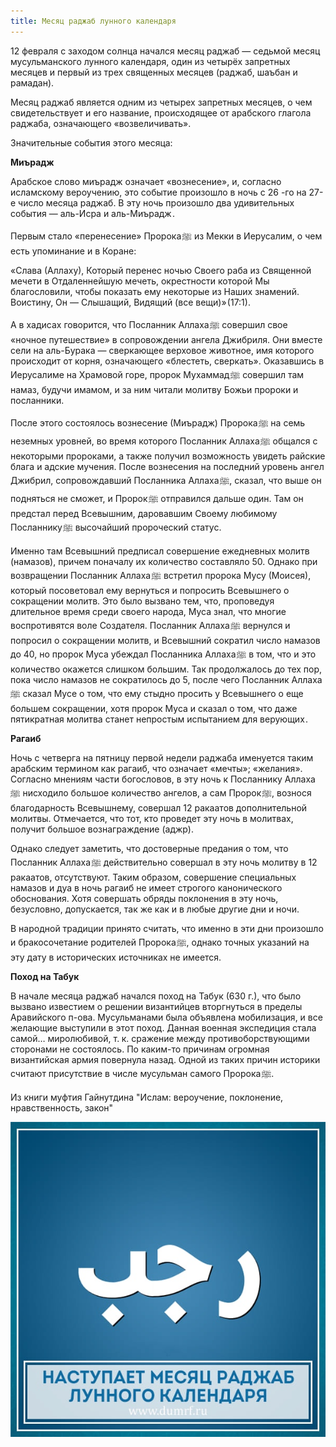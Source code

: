 ```yaml
---
title: Месяц раджаб лунного календаря
---
```


12 февраля с заходом солнца начался месяц раджаб — седьмой месяц мусульманского лунного календаря, один из четырёх запретных месяцев и первый из трех священных месяцев 
(раджаб, шаъбан и рамадан).

Месяц раджаб является одним из четырех запретных месяцев, о чем свидетельствует и его название, происходящее от арабского глагола раджаба, означающего «возвеличивать».

Значительные события этого месяца:

**Миърадж**

Арабское слово миърадж означает «вознесение», и, согласно исламскому вероучению, это событие произошло в ночь с 26 -го на 27-е число месяца раджаб. В эту ночь произошло два 
удивительных события — ​аль-Исра и аль-Миърадж .

Первым стало «перенесение» Пророка ﷺ из Мекки в Иерусалим, о чем есть упоминание и в Коране:

«Слава (Аллаху), Который перенес ночью Своего раба из Священной мечети в Отдаленнейшую мечеть, окрестности которой Мы благословили, чтобы показать ему некоторые из Наших 
знамений. Воистину, Он — ​Слышащий, Видящий (все вещи)» (17:1).

А в хадисах говорится, что Посланник Аллаха ﷺ совершил свое «ночное путешествие» в сопровождении ангела Джибриля. Они вместе сели на аль-Бурака — ​сверкающее верховое животное, 
имя которого происходит от корня, означающего «блестеть, сверкать». Оказавшись в Иерусалиме на Храмовой горе, пророк Мухаммад ﷺ совершил там намаз, будучи имамом, и за ним 
читали молитву Божьи пророки и посланники.

После этого состоялось вознесение (Миърадж) Пророка ﷺ на семь неземных уровней, во время которого Посланник Аллаха ﷺ общался с некоторыми пророками, а также получил возможность 
увидеть райские блага и адские мучения. После вознесения на последний уровень ангел Джибрил, сопровождавший Посланника Аллаха ﷺ, сказал, что выше он подняться не сможет, и 
Пророк ﷺ отправился дальше один. Там он предстал перед Всевышним, даровавшим Своему любимому Посланнику ﷺ высочайший пророческий статус.

Именно там Всевышний предписал совершение ежедневных молитв (намазов), причем поначалу их количество составляло 50. Однако при возвращении Посланник Аллаха ﷺ встретил пророка 
Мусу (Моисея), который посоветовал ему вернуться и попросить Всевышнего о сокращении молитв. Это было вызвано тем, что, проповедуя длительное время среди своего народа, Муса 
знал, что многие воспротивятся воле Создателя. Посланник Аллаха ﷺ вернулся и попросил о сокращении молитв, и Всевышний сократил число намазов до 40, но пророк Муса убеждал 
Посланника Аллаха ﷺ в том, что и это количество окажется слишком большим. Так продолжалось до тех пор, пока число намазов не сократилось до 5, после чего Посланник Аллаха ﷺ 
сказал Мусе о том, что ему стыдно просить у Всевышнего о еще большем сокращении, хотя пророк Муса и сказал о том, что даже пятикратная молитва станет непростым испытанием 
для верующих .

**Рагаиб**

Ночь с четверга на пятницу первой недели раджаба именуется таким арабским термином как рагаиб, что означает «мечты»; «желания». Согласно мнениям части богословов, в эту ночь 
к Посланнику Аллаха ﷺ нисходило большое количество ангелов, а сам Пророк ﷺ, вознося благодарность Всевышнему, совершал 12 ракаатов дополнительной молитвы. Отмечается, что тот, 
кто проведет эту ночь в молитвах, получит большое вознаграждение (аджр).

Однако следует заметить, что достоверные предания о том, что Посланник Аллаха ﷺ действительно совершал в эту ночь молитву в 12 ракаатов, отсутствуют. Таким образом, совершение 
специальных намазов и дуа в ночь рагаиб не имеет строгого канонического обоснования. Хотя совершать обряды поклонения в эту ночь, безусловно, допускается, так же как и в любые 
другие дни и ночи.

В народной традиции принято считать, что именно в эти дни произошло и бракосочетание родителей Пророка ﷺ, однако точных указаний на эту дату в исторических источниках не 
имеется.

**Поход на Табук**

В начале месяца раджаб начался поход на Табук (630 г.), что было вызвано известием о решении византийцев вторгнуться в пределы Аравийского п-ова. Мусульманами была объявлена 
мобилизация, и все желающие выступили в этот поход. Данная военная экспедиция стала самой… миролюбивой, т. к. сражение между противоборствующими сторонами не состоялось. По 
каким-то причинам огромная византийская армия повернула назад. Одной из таких причин историки считают присутствие в числе мусульман самого Пророка ﷺ.

Из книги муфтия Гайнутдина "Ислам: вероучение, поклонение, нравственность, закон"

![Rajab](./Rajab.jpg)

